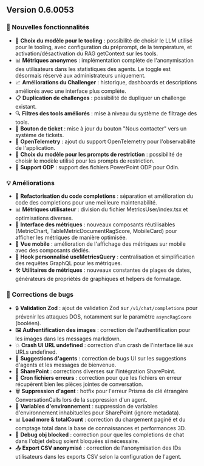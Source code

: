 ## Version 0.6.0053

### 🚀 Nouvelles fonctionnalités

- 🎯 **Choix du modèle pour le tooling** : possibilité de choisir le LLM utilisé pour le tooling, avec configuration du préprompt, de la température, et activation/désactivation du RAG getContext sur les tools.
- 📊 **Métriques anonymes** : implémentation complète de l'anonymisation des utilisateurs dans les statistiques des agents. Le toggle est désormais réservé aux administrateurs uniquement.
- 📈 **Améliorations du Challenger** : historique, dashboards et descriptions améliorés avec une interface plus complète.
- 📋 **Duplication de challenges** : possibilité de dupliquer un challenge existant.
- 🔍 **Filtres des tools améliorés** : mise à niveau du système de filtrage des tools.
- 🎫 **Bouton de ticket** : mise à jour du bouton "Nous contacter" vers un système de tickets.
- 🔭 **OpenTelemetry** : ajout du support OpenTelemetry pour l'observabilité de l'application.
- 🎨 **Choix du modèle pour les prompts de restriction** : possibilité de choisir le modèle utilisé pour les prompts de restriction.
- 📎 **Support ODP** : support des fichiers PowerPoint ODP pour Odin.

### 💡 Améliorations

- 🔄 **Refactorisation du code completions** : séparation et amélioration du code des completions pour une meilleure maintenabilité.
- 📊 **Métriques utilisateur** : division du fichier MetricsUser/index.tsx et optimisations diverses.
- 🎨 **Interface des métriques** : nouveaux composants réutilisables (MetricChart, TableMetricDocumentRagScore, MobileCard) pour afficher les métriques de manière optimisée.
- 📱 **Vue mobile** : amélioration de l'affichage des métriques sur mobile avec des composants dédiés.
- 🔧 **Hook personnalisé useMetricsQuery** : centralisation et simplification des requêtes GraphQL pour les métriques.
- 🛠️ **Utilitaires de métriques** : nouveaux constantes de plages de dates, générateurs de propriétés de graphiques et helpers de formatage.

### 🐛 Corrections de bugs

- 🔒 **Validation Zod** : ajout de validation Zod sur `/v1/chat/completions` pour prévenir les attaques DOS, notamment sur le paramètre `asyncRagScore` (booléen).
- 🖼️ **Authentification des images** : correction de l'authentification pour les images dans les messages markdown.
- 💥 **Crash UI URL undefined** : correction d'un crash de l'interface lié aux URLs undefined.
- 🤖 **Suggestions d'agents** : correction de bugs UI sur les suggestions d'agents et les messages de bienvenue.
- 🔗 **SharePoint** : corrections diverses sur l'intégration SharePoint.
- 📂 **Cron fichiers erreurs** : correction pour que les fichiers en erreur récupèrent bien les pièces jointes de conversation.
- 🗑️ **Suppression d'agent** : hotfix pour l'erreur Prisma de clé étrangère ConversationCalls lors de la suppression d'un agent.
- 🔧 **Variables d'environnement** : suppression de variables d'environnement inhabituelles pour SharePoint (ignore metadata).
- 📊 **Load more & totalCount** : correction du chargement paginé et du comptage total dans la base de connaissances et performances 3D.
- 🐛 **Debug obj blocked** : correction pour que les completions de chat dans l'objet debug soient bloquées si nécessaire.
- 📤 **Export CSV anonymisé** : correction de l'anonymisation des IDs utilisateurs dans les exports CSV selon la configuration de l'agent.